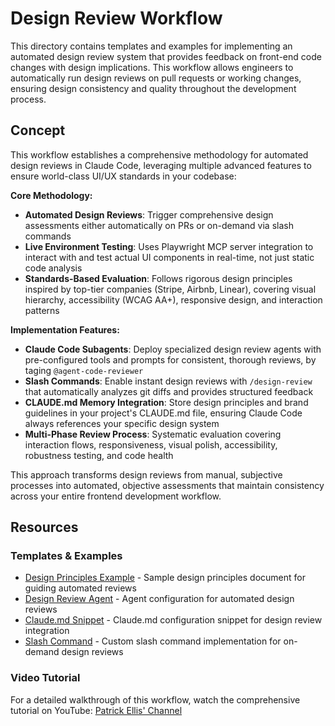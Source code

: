 # Design Review Workflow

This directory contains templates and examples for implementing an automated design review system that provides feedback on front-end code changes with design implications. This workflow allows engineers to automatically run design reviews on pull requests or working changes, ensuring design consistency and quality throughout the development process.

## Concept

This workflow establishes a comprehensive methodology for automated design reviews in Claude Code, leveraging multiple advanced features to ensure world-class UI/UX standards in your codebase:

**Core Methodology:**
- **Automated Design Reviews**: Trigger comprehensive design assessments either automatically on PRs or on-demand via slash commands
- **Live Environment Testing**: Uses Playwright MCP server integration to interact with and test actual UI components in real-time, not just static code analysis
- **Standards-Based Evaluation**: Follows rigorous design principles inspired by top-tier companies (Stripe, Airbnb, Linear), covering visual hierarchy, accessibility (WCAG AA+), responsive design, and interaction patterns

**Implementation Features:**
- **Claude Code Subagents**: Deploy specialized design review agents with pre-configured tools and prompts for consistent, thorough reviews, by taging `@agent-code-reviewer`
- **Slash Commands**: Enable instant design reviews with `/design-review` that automatically analyzes git diffs and provides structured feedback
- **CLAUDE.md Memory Integration**: Store design principles and brand guidelines in your project's CLAUDE.md file, ensuring Claude Code always references your specific design system
- **Multi-Phase Review Process**: Systematic evaluation covering interaction flows, responsiveness, visual polish, accessibility, robustness testing, and code health

This approach transforms design reviews from manual, subjective processes into automated, objective assessments that maintain consistency across your entire frontend development workflow.

## Resources

### Templates & Examples
- [Design Principles Example](./design-principles-example.md) - Sample design principles document for guiding automated reviews
- [Design Review Agent](./design-review-agent.md) - Agent configuration for automated design reviews
- [Claude.md Snippet](./design-review-claude-md-snippet.md) - Claude.md configuration snippet for design review integration
- [Slash Command](./design-review-slash-command.md) - Custom slash command implementation for on-demand design reviews

### Video Tutorial
For a detailed walkthrough of this workflow, watch the comprehensive tutorial on YouTube: [Patrick Ellis' Channel](https://www.youtube.com/@PatrickOakleyEllis)